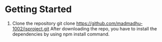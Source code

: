 # Getting Started

1. Clone the repository
git clone https://github.com/madmadhu-1002/jsproject.git
After downloading the repo, you have to install the dependencies by using npm install command.


